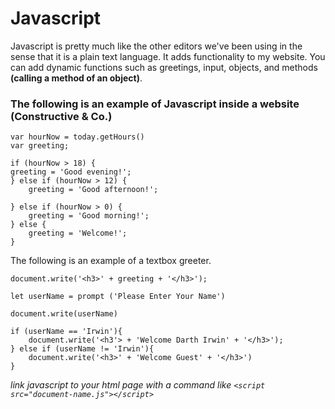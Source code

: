 # Javascript

Javascript is pretty much like the other editors we've been using in the sense that it is a plain text language.  It adds functionality to my website.  You can add dynamic functions such as greetings, input, objects, and methods **(calling a method of an object)**.  

### **The following is an example of Javascript inside a website (Constructive & Co.)**

```var today = new Date();
var hourNow = today.getHours()
var greeting;

if (hourNow > 18) {
greeting = 'Good evening!';
} else if (hourNow > 12) {
    greeting = 'Good afternoon!';

} else if (hourNow > 0) {
    greeting = 'Good morning!';
} else {
    greeting = 'Welcome!';
}
```
The following is an example of a textbox greeter.

```
document.write('<h3>' + greeting + '</h3>');

let userName = prompt ('Please Enter Your Name')

document.write(userName)

if (userName == 'Irwin'){
    document.write('<h3'> + 'Welcome Darth Irwin' + '</h3>');
} else if (userName != 'Irwin'){
    document.write('<h3>' + 'Welcome Guest' + '</h3>')
} 
```

*link javascript to your html page with a command like ```<script src="document-name.js"></script>```*

